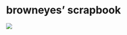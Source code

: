 <!--
id: 45074999
link: http://tumblr.atmos.org/post/45074999/browneyes-scrapbook
slug: browneyes-scrapbook
date: Thu Aug 07 2008 07:31:28 GMT-0700 (PDT)
publish: 2008-08-07
tags: 
title: browneyes&#8217; scrapbook
-->


browneyes&#8217; scrapbook
==========================

![](http://25.media.tumblr.com/ZyX8Upfyncd0i0tzOpfWFyCb_500.jpg)

